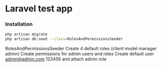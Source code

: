 # Laravel test app
### Installation
```sh
php artisan migrate
php artisan db:seed --class=RolesAndPermissionsSeeder
```
RolesAndPermissionsSeeder
Create 4 default roles (client model manager admin)
Create permissions for admin users and roles
Create default user admin@admin.com 123456 and
attach admin role